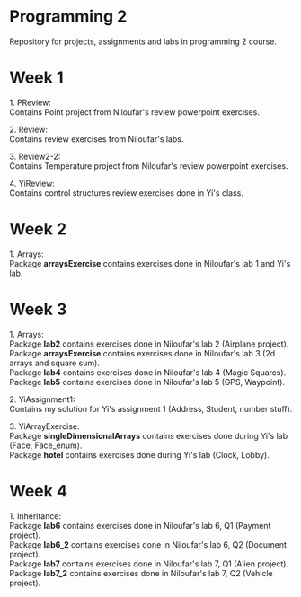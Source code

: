 # Programming 2

Repository for projects, assignments and labs in programming 2 course.

# Week 1

<p> 1. PReview: <br>
    Contains Point project from Niloufar's review powerpoint exercises. 
</p>

<p> 2. Review: <br>
    Contains review exercises from Niloufar's labs.
</p>

<p> 3. Review2-2: <br>
    Contains Temperature project from Niloufar's review powerpoint exercises. 
</p>

<p> 4. YiReview: <br>
    Contains control structures review exercises done in Yi's class.
</p>

# Week 2

<p> 1. Arrays: <br>
    Package <b>arraysExercise</b> contains exercises done in Niloufar's lab 1 and Yi's lab. <br>
</p>

# Week 3

<p> 1. Arrays: <br>
    Package <b>lab2</b> contains exercises done in Niloufar's lab 2 (Airplane project). <br>
    Package <b>arraysExercise</b> contains exercises done in Niloufar's lab 3 (2d arrays and square sum). <br>
    Package <b>lab4</b> contains exercises done in Niloufar's lab 4 (Magic Squares). <br>
    Package <b>lab5</b> contains exercises done in Niloufar's lab 5 (GPS, Waypoint). 
</p>

<p> 2. YiAssignment1: <br>
    Contains my solution for Yi's assignment 1 (Address, Student, number stuff).
</p>

<p> 3. YiArrayExercise: <br>
    Package <b>singleDimensionalArrays</b> contains exercises done during Yi's lab (Face, Face_enum). <br>
    Package <b>hotel</b> contains exercises done during Yi's lab (Clock, Lobby). <br>
</p>

# Week 4

<p> 1. Inheritance: <br>
    Package <b>lab6</b> contains exercises done in Niloufar's lab 6, Q1 (Payment project). <br>
    Package <b>lab6_2</b> contains exercises done in Niloufar's lab 6, Q2 (Document project). <br>
    Package <b>lab7</b> contains exercises done in Niloufar's lab 7, Q1 (Alien project). <br>
    Package <b>lab7_2</b> contains exercises done in Niloufar's lab 7, Q2 (Vehicle project). 
</p>

